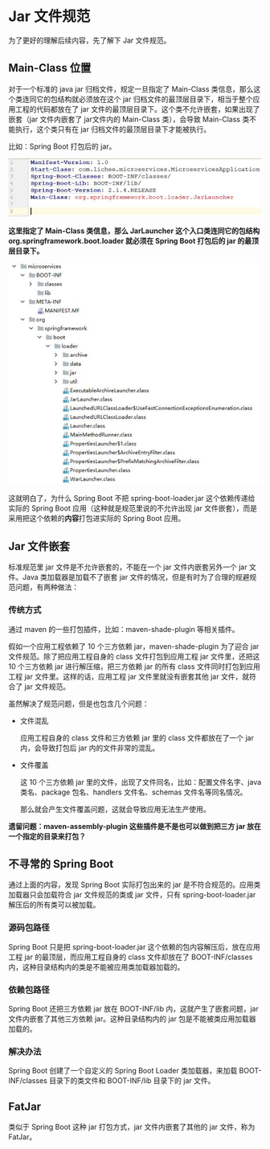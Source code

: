 # Jar 文件规范

为了更好的理解后续内容，先了解下 Jar 文件规范。

## Main-Class 位置

对于一个标准的 java jar 归档文件，规定一旦指定了 Main-Class 类信息，那么这个类连同它的包结构就必须放在这个 jar 归档文件的最顶层目录下，相当于整个应用工程的代码都放在了 jar 文件的最顶层目录下。这个类不允许嵌套，如果出现了嵌套（jar 文件内嵌套了 jar文件内的 Main-Class 类），会导致 Main-Class 类不能执行，这个类只有在 jar 归档文件的最顶层目录下才能被执行。

比如：Spring Boot 打包后的 jar。

![MANIFEST.MF-01](../images/MANIFEST.MF-01.jpg)

**这里指定了 Main-Class 类信息，那么 JarLauncher 这个入口类连同它的包结构 org.springframework.boot.loader 就必须在 Spring Boot 打包后的 jar 的最顶层目录下。** 



![SpringBootJarDir](../images/SpringBootJarDir.jpg)

这就明白了，为什么 Spring Boot 不把 spring-boot-loader.jar 这个依赖传递给实际的 Spring Boot 应用（这种就是规范里说的不允许出现 jar 文件嵌套），而是采用把这个依赖的**内容**打包进实际的 Spring Boot 应用。

## Jar 文件嵌套

标准规范里 jar 文件是不允许嵌套的，不能在一个 jar 文件内嵌套另外一个 jar 文件。Java 类加载器是加载不了嵌套 jar 文件的情况，但是有时为了合理的规避规范问题，有两种做法：

### 传统方式

通过 maven 的一些打包插件，比如：maven-shade-plugin 等相关插件。

假如一个应用工程依赖了 10 个三方依赖 jar，maven-shade-plugin 为了迎合 jar 文件规范。除了把应用工程自身的 class 文件打包到应用工程 jar 文件里，还把这 10 个三方依赖 jar 进行解压缩，把三方依赖 jar 的所有 class 文件同时打包到应用工程 jar 文件里。这样的话，应用工程 jar 文件里就没有嵌套其他 jar 文件，就符合了 jar 文件规范。

虽然解决了规范问题，但是也包含几个问题：

- 文件混乱

  应用工程自身的 class 文件和三方依赖 jar 里的 class 文件都放在了一个 jar 内，会导致打包后 jar 内的文件非常的混乱。

- 文件覆盖

  这 10 个三方依赖 jar 里的文件，出现了文件同名，比如：配置文件名字、java 类名、package 包名、handlers 文件名、schemas 文件名等同名情况。

  那么就会产生文件覆盖问题，这就会导致应用无法生产使用。

**遗留问题：maven-assembly-plugin 这些插件是不是也可以做到把三方 jar 放在一个指定的目录来打包？**

## 不寻常的 Spring Boot

通过上面的内容，发现 Spring Boot 实际打包出来的 jar 是不符合规范的。应用类加载器只会加载符合 jar 文件规范的类或 jar 文件，只有  spring-boot-loader.jar 解压后的所有类可以被加载。

### 源码包路径

Spring Boot 只是把 spring-boot-loader.jar 这个依赖的包内容解压后，放在应用工程 jar 的最顶层，而应用工程自身的 class 文件却放在了 BOOT-INF/classes 内，这种目录结构内的类是不能被应用类加载器加载的。

### 依赖包路径

Spring Boot 还把三方依赖 jar 放在 BOOT-INF/lib 内，这就产生了嵌套问题，jar 文件内嵌套了其他三方依赖 jar。这种目录结构内的 jar 包是不能被类应用加载器加载的。

### 解决办法

Spring Boot 创建了一个自定义的 Spring Boot Loader 类加载器，来加载 BOOT-INF/classes 目录下的类文件和 BOOT-INF/lib 目录下的 jar 文件。

## FatJar

类似于 Spring Boot 这种 jar 打包方式，jar 文件内嵌套了其他的 jar 文件，称为 FatJar。

